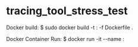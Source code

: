 # tracing_tool_stress_test

Docker build:
$ sudo docker build -t <imageName>:<version> -f Dockerfile .

Docker Container Run:
$ docker run -it --name <containerName> <imageName>:<version>

